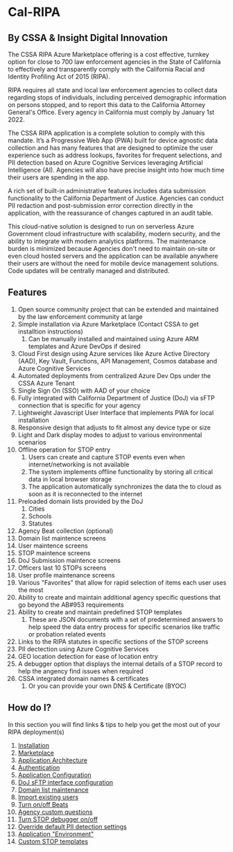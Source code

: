 # Cal-RIPA

## By CSSA & Insight Digital Innovation

The CSSA RIPA Azure Marketplace offering is a cost effective, turnkey option for close to 700 law enforcement agencies in the State of California to effectively and transparently comply with the California Racial and Identity Profiling Act of 2015 (RIPA).

RIPA requires all state and local law enforcement agencies to collect data regarding stops of individuals, including perceived demographic information on persons stopped, and to report this data to the California Attorney General's Office. Every agency in California must comply by January 1st 2022.

The CSSA RIPA application is a complete solution to comply with this mandate. It’s a Progressive Web App (PWA) built for device agnostic data collection and has many features that are designed to optimize the user experience such as address lookups, favorites for frequent selections, and PII detection based on Azure Cognitive Services leveraging Artificial Intelligence (AI). Agencies will also have precise insight into how much time their users are spending in the app.

A rich set of built-in administrative features includes data submission functionality to the California Department of Justice. Agencies can conduct PII redaction and post-submission error correction directly in the application, with the reassurance of changes captured in an audit table.

This cloud-native solution is designed to run on serverless Azure Government cloud infrastructure with scalability, modern security, and the ability to integrate with modern analytics platforms. The maintenance burden is minimized because Agencies don't need to maintain on-site or even cloud hosted servers and the application can be available anywhere their users are without the need for mobile device management solutions. Code updates will be centrally managed and distributed.

## Features

1. Open source community project that can be extended and maintained by the law enforcement community at large
2. Simple installation via Azure Marketplace (Contact CSSA to get installtion instructions)
   1. Can be manually installed and maintained using Azure ARM templates and Azure DevOps if desired
3. Cloud First design using Azure services like Azure Active Directory (AAD), Key Vault, Functions, API Management, Cosmos database and Azure Cognitive Services
4. Automated deployments from centralized Azure Dev Ops under the CSSA Azure Tenant
5. Single Sign On (SSO) with AAD of your choice
6. Fully integrated with California Department of Justice (DoJ) via sFTP connection that is specific for your agency
7. Lightweight Javascript User Interface that implements PWA for local installation
8. Responsive design that adjusts to fit almost any device type or size
9. Light and Dark display modes to adjust to various environmental scenarios
10. Offline operation for STOP entry
    1. Users can create and capture STOP events even when internet/networking is not available
    2. The system implements offline functionality by storing all critical data in local browser storage
    3. The application automatically synchronizes the data the to cloud as soon as it is reconnected to the internet
11. Preloaded domain lists provided by the DoJ
    1. Cities
    2. Schools
    3. Statutes
12. Agency Beat collection (optional)
13. Domain list maintence screens
14. User maintence screens
15. STOP maintence screens
16. DoJ Submission maintence screens
17. Officers last 10 STOPs screens
18. User profile maintenance screens
19. Various "Favorites" that allow for rapid selection of items each user uses the most
20. Ability to create and maintain additional agency specific questions that go beyond the AB#953 requirements
21. Ability to create and maintain predefined STOP templates
    1. These are JSON documents with a set of predetermined answers to help speed the data entry process for specific scenarios like traffic or probation related events
22. Links to the RIPA statutes in specific sections of the STOP screens
23. PII dectection using Azure Cognitive Services
24. GEO location detection for ease of location entry
25. A debugger option that displays the internal details of a STOP record to help the angency find issues when required
26. CSSA integrated domain names & certificates
    1. Or you can provide your own DNS & Certificate (BYOC)

## How do I?

In this section you will find links & tips to help you get the most out of your RIPA deployment(s)

1. [Installation](./Documentation/INSTALLATION.md)
2. [Marketplace](./Documentation/MARKETPLACE.md)
3. [Application Architecture](/Documentation/ARCHITECTURE.md)
4. [Authentication](/Documentation/AUTHENTICATION.md)
5. [Application Configuration](./Documentation/APP-CONFIG.md)
6. [DoJ sFTP interface configuration](/Documentation/DOJ-CONFIGURATION.md)
7. [Domain list maintenance](/Documentation/DOMAIN-LISTS.md)
8. [Import existing users](/Documentation/USER-IMPORT.md)
9. [Turn on/off Beats](/Documentation/BEATS.md)
10. [Agency custom questions](/Documentation/AGENCY-QUESTIONS.md)
11. [Turn STOP debugger on/off](/Documentation/STOP-DEBUGGER.md)
12. [Override default PII detection settings](/Documentation/PII-CONFIGURATION.md)
13. [Application "Environment"](/Documentation/APP-ENVIRONMENT.md)
14. [Custom STOP templates](/Documentation/STOP-TEMPLATES.md)
